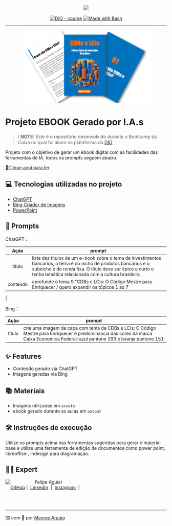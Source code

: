 <p align="center">
    <img width="100" src=".github/assets/banner.png">
</p>


<p align="center">
<a href="https://dio.me/"><img src="https://img.shields.io/badge/DIO-Course-28DA77?logo=youtube" alt="DIO - course"></a>
<a href="https://www.gnu.org/software/bash/" title="Go to Bash homepage"><img src="https://img.shields.io/badge/Prompt-Project-blue?logo=gnu-bash&amp;logoColor=white" alt="Made with Bash"></a></p>

-------


<p align="center">
<img 
    src="./assets/covers.PNG"
    width="400"  
/>
</p>

# Projeto EBOOK Gerado por I.A.s


 > ℹ️ **NOTE:** Este é o repositório desenvolvido durante o Bootcamp da Caixa no qual fui aluno na plataforma da [DIO](https://dio.me)

Projeto com o objetivo de gerar um ebook digital com as facilidades das ferramentas de IA. todos os prompts
seguem abaixo.

<a href="https://github.com/felipeAguiarCode/prompts-recipe-to-create-a-ebook/blob/main/output/ebook%20-%20css%20jedi%20output.pdf" title="View PDF now"> 📕Clique aqui para ler</a>

## 💻 Tecnologias utilizadas no projeto

- [ChatGPT](https://chat.openai.com/) 
- [Bing Criador de Imagens](https://www.bing.com/images/create?cc=br)
- [PowerPoint](https://www.microsoft.com/en/microsoft-365/powerpoint)

## 🧠 Prompts


ChatGPT：

|   Ação   | prompt                                                                                                                                                                                                                                                                         |
| :------: | ------------------------------------------------------------------------------------------------------------------------------------------------------------------------------------------------------------------------------------------------------------------------------ |
|  título  | liste dez títulos de um e-book sobre o tema de investimentos bancários, o tema é do nicho de produtos bancários e o subnicho é de renda fixa. O título deve ser épico e curto e tenha temática relacionada com a cultura brasileira.                                                        |
| conteúdo | aprofunde o tema 9 "CDBs e LCIs: O Código Mestre para Enriquecer / quero expandir os tópicos 1 ao 7

 |


Bing：

|  Ação  | prompt                                                                                 |
| :----: | -------------------------------------------------------------------------------------- |
| título | crie uma imagem de capa com tema de CDBs e LCIs: O Código Mestre para Enriquecer e predominancia das cores da marca Caixa Economica Federal: azul pantone 293 e laranja pantone 151 |

## ✨ Features

- Conteúdo gerado via ChatGPT
- Imagens geradas via Bing

## 📚 Materiais

- Imagens utilizadas em `assets`
- ebook gerado durante as aulas em `output`

## 🛠️ Instruções de execução

Utilize os prompts acima nas ferramentas sugeridas para gerar o material base e utilize uma ferramenta de edição de documentos como power point, libreoffice , indesign para diagramação.

## 👨‍💻 Expert

<p>
    <img 
      align=left 
      margin=10 
      width=80 
      src="https://avatars.githubusercontent.com/u/37452836?v=4"
    />
    <p>&nbsp&nbsp&nbspFelipe Aguiar<br>
    &nbsp&nbsp&nbsp
    <a href="https://github.com/felipeAguiarCode">
    GitHub</a>&nbsp;|&nbsp;
    <a href="https://www.linkedin.com/in/mmatias-araujo/">LinkedIn</a>
&nbsp;|&nbsp;
    <a href="https://www.instagram.com/majormati/">
    Instagram</a>
&nbsp;|&nbsp;</p>
</p>
<br/><br/>
<p>

---

⌨️ com 💜 por [Marcos Araújo](https://github.com/m-mati)
